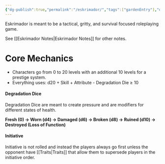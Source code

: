 ```yaml
---
{"dg-publish":true,"permalink":"/eskrimador/","tags":["gardenEntry"],"dgShowInlineTitle":true}
---
```


Eskrimador is meant to be a tactical, gritty, and survival focused roleplaying game.

See [[Eskrimador Notes\|Eskrimador Notes]] for other notes.

# Core Mechanics

- Characters go from 0 to 20 levels with an additional 10 levels for a prestige system.
- Everything uses: d20 + Skill + Attribute - Degradation Die ≥ 10
#### Degradation Dice
Degradation Dice are meant to create pressure and are modifiers for different states of health.

**Fresh (0) → Worn (d4) → Damaged (d6) → Broken (d8) → Ruined (d10) → Destroyed (Loss of Function)**

#### Initiative
Initiative is not rolled and instead the players always go first unless the opponent have [[Traits\|Traits]] that allow them to supersede players in the initiative order.

